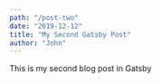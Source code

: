 ```yaml
---
path: "/post-two"
date: "2019-12-12"
title: "My Second Gatsby Post"
author: "John"
---
```


This is my second blog post in Gatsby